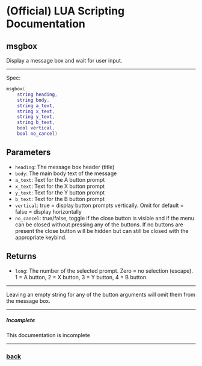 
# (Official) LUA Scripting Documentation

## msgbox

Display a message box and wait for user input.

___

Spec:

```lua
msgbox(
	string heading,
	string body,
	string a_text,
	string x_text,
	string y_text,
	string b_text,
	bool vertical,
	bool no_cancel)
```

## Parameters

- `heading`: The message box header (title)
- `body`: The main body text of the message
- `a_text`: Text for the A button prompt
- `x_text`: Text for the X button prompt
- `y_text`: Text for the Y button prompt
- `b_text`: Text for the B button prompt
- `vertical`: true = display button prompts vertically. Omit for default = false = display horizontally
- `no_cancel`: true/false, toggle if the close button is visible and if the menu can be closed without pressing any of the buttons. If no buttons are present the close button will be hidden but can still be closed with the appropriate keybind.

## Returns

- `long`: The number of the selected prompt. Zero = no selection (escape). 1 = A button, 2 = X button, 3 = Y button, 4 = B button.

___


Leaving an empty string for any of the button arguments will omit them from the message box.


___

##### Incomplete

This documentation is incomplete

___

### [back](../gui)
